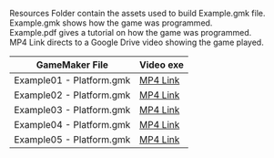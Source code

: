 Resources Folder contain the assets used to build Example.gmk file.\
Example.gmk shows how the game was programmed.\
Example.pdf gives a tutorial on how the game was programmed.\
MP4 Link directs to a Google Drive video showing the game played.

| GameMaker File | Video exe |
| --- | --- |
|Example01 - Platform.gmk | [MP4 Link](https://drive.google.com/open?id=18NP9mnRW7vOiqEIUrrOk2H-hgnoAvzdz) |
|Example02 - Platform.gmk | [MP4 Link](https://drive.google.com/open?id=1Hhqm-kBsWiPN4cymuDZ5gbYrD9O4Kdv5) |
|Example03 - Platform.gmk | [MP4 Link](https://drive.google.com/open?id=1vXrm5Lqu1_8Aql4OQY1-BnQfy__BUcS0) |
|Example04 - Platform.gmk | [MP4 Link](https://drive.google.com/open?id=1UD5YTx5y6z8DQE_OhBvMaR-zEsig0ZJF) |
|Example05 - Platform.gmk | [MP4 Link](https://drive.google.com/open?id=1gnuamID6_hrkjZ30BLTQSS0dXcRooq-k) |
